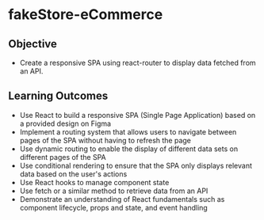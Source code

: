 # fakeStore-eCommerce

## Objective
- Create a responsive  SPA using react-router to display data fetched from an API.

## Learning Outcomes
- Use React to build a responsive SPA (Single Page Application) based on a provided design on Figma
- Implement a routing system that allows users to navigate between pages of the SPA without having to refresh the page
- Use dynamic routing to enable the display of different data sets on different pages of the SPA
- Use conditional rendering to ensure that the SPA only displays relevant data based on the user's actions
- Use React hooks to manage component state
- Use fetch or a similar method to retrieve data from an API
- Demonstrate an understanding of React fundamentals such as component lifecycle, props and state, and event handling
